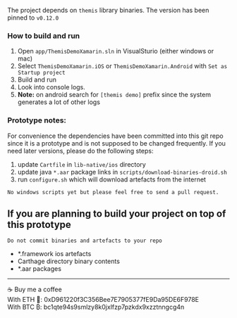 The project depends on `themis` library binaries.
The version has been pinned to `v0.12.0`

### How to build and run

1. Open `app/ThemisDemoXamarin.sln` in VisualSturio (either windows or mac)
2. Select `ThemisDemoXamarin.iOS` or `ThemisDemoXamarin.Android` with `Set as Startup project`
3. Build and run
4. Look into console logs.
5. **Note:** on android search for `[themis demo]` prefix since the system generates a lot of other logs


### Prototype notes:

For convenience the dependencies have been committed into this git repo since it is a prototype and is not supposed to be changed frequently.
If you need later versions, please do the following steps:
1. update `Cartfile` in `lib-native/ios` directory
2. update java `*.aar` package links in `scripts/download-binaries-droid.sh`
3. run `configure.sh` which will download artefacts from the internet

```
No windows scripts yet but please feel free to send a pull request.
```

## If you are planning to build your project on top of this prototype
```
Do not commit binaries and artefacts to your repo
```

* *.framework ios artefacts 
* Carthage directory binary contents
*  *.aar packages


---

☕ Buy me a coffee <br>
With ETH 🔸: 0xD961220f3C356Bee7E7905377fE9Da95DE6F978E <br>
With BTC ₿: bc1qte94s9smlzy8k0jxlfzp7pzkdx9xzztnngcg4n
